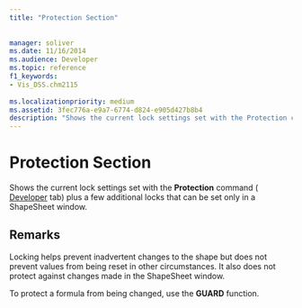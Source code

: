 ```yaml
---
title: "Protection Section"
 
 
manager: soliver
ms.date: 11/16/2014
ms.audience: Developer
ms.topic: reference
f1_keywords:
- Vis_DSS.chm2115
 
ms.localizationpriority: medium
ms.assetid: 3fec776a-e9a7-6774-d824-e905d427b8b4
description: "Shows the current lock settings set with the Protection command (Developer tab) plus a few additional locks that can be set only in a ShapeSheet window."
---
```


# Protection Section

Shows the current lock settings set with the **Protection** command ( [Developer](run-in-developer-mode-display-the-developer-tab.md) tab) plus a few additional locks that can be set only in a ShapeSheet window. 
  
## Remarks

Locking helps prevent inadvertent changes to the shape but does not prevent values from being reset in other circumstances. It also does not protect against changes made in the ShapeSheet window.
  
To protect a formula from being changed, use the **GUARD** function. 
  

